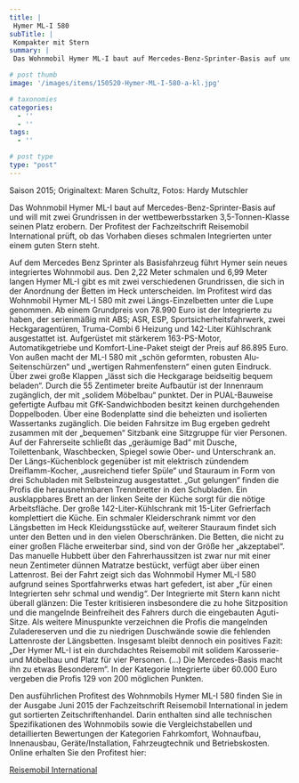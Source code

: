```yaml
---
title: |
 Hymer ML-I 580
subTitle: |
 Kompakter mit Stern
summary: |
 Das Wohnmobil Hymer ML-I baut auf Mercedes-Benz-Sprinter-Basis auf und will mit zwei Grundrissen in der wettbewerbsstarken 3,5-Tonnen-Klasse seinen Platz erobern. Der Profitest der Fachzeitschrift Reisemobil International prüft, ob das Vorhaben dieses schmalen Integrierten unter einem guten Stern steht.

# post thumb
image: '/images/items/150520-Hymer-ML-I-580-a-kl.jpg'

# taxonomies
categories: 
  - ''
  - ''
tags:
  - ''

# post type
type: "post"
---
```


Saison 2015; Originaltext: Maren Schultz, Fotos: Hardy Mutschler  

Das Wohnmobil Hymer ML-I baut auf Mercedes-Benz-Sprinter-Basis auf und will mit zwei Grundrissen in der wettbewerbsstarken 3,5-Tonnen-Klasse seinen Platz erobern. Der Profitest der Fachzeitschrift Reisemobil International prüft, ob das Vorhaben dieses schmalen Integrierten unter einem guten Stern steht.  

Auf dem Mercedes Benz Sprinter als Basisfahrzeug führt Hymer sein neues integriertes Wohnmobil aus. Den 2,22 Meter schmalen und 6,99 Meter langen Hymer ML-I gibt es mit zwei verschiedenen Grundrissen, die sich in der Anordnung der Betten im Heck unterscheiden. Im Profitest wird das Wohnmobil Hymer ML-I 580 mit zwei Längs-Einzelbetten unter die Lupe genommen. Ab einem Grundpreis von 78.990 Euro ist der Integrierte zu haben, der serienmäßig mit ABS; ASR, ESP, Sportsicherheitsfahrwerk, zwei Heckgaragentüren, Truma-Combi 6 Heizung und 142-Liter Kühlschrank ausgestattet ist. Aufgerüstet mit stärkerem 163-PS-Motor, Automatikgetriebe und Komfort-Line-Paket steigt der Preis auf 86.895 Euro. Von außen macht der ML-I 580 mit „schön geformten, robusten Alu-Seitenschürzen“ und „wertigen Rahmenfenstern“ einen guten Eindruck. Über zwei große Klappen „lässt sich die Heckgarage beidseitig bequem beladen“. Durch die 55 Zentimeter breite Aufbautür ist der Innenraum zugänglich, der mit „solidem Möbelbau“ punktet. Der in PUAL-Bauweise gefertigte Aufbau mit GfK-Sandwichboden besitzt keinen durchgehenden Doppelboden. Über eine Bodenplatte sind die beheizten und isolierten Wassertanks zugänglich. Die beiden Fahrsitze im Bug ergeben gedreht zusammen mit der „bequemen“ Sitzbank eine Sitzgruppe für vier Personen. Auf der Fahrerseite schließt das „geräumige Bad“ mit Dusche, Toilettenbank, Waschbecken, Spiegel sowie Ober- und Unterschrank an. Der Längs-Küchenblock gegenüber ist mit elektrisch zündendem Dreiflamm-Kocher, „ausreichend tiefer Spüle“ und Stauraum in Form von drei Schubladen mit Selbsteinzug ausgestattet. „Gut gelungen“ finden die Profis die herausnehmbaren Trennbretter in den Schubladen. Ein ausklappbares Brett an der linken Seite der Küche sorgt für die nötige Arbeitsfläche. Der große 142-Liter-Kühlschrank mit 15-Liter Gefrierfach komplettiert die Küche. Ein schmaler Kleiderschrank nimmt vor den Längsbetten im Heck Kleidungsstücke auf, weiterer Stauraum findet sich unter den Betten und in den vielen Oberschränken. Die Betten, die nicht zu einer großen Fläche erweiterbar sind, sind von der Größe her „akzeptabel“. Das manuelle Hubbett über den Fahrerhaussitzen ist zwar nur mit einer neun Zentimeter dünnen Matratze bestückt, verfügt aber über einen Lattenrost. Bei der Fahrt zeigt sich das Wohnmobil Hymer ML-I 580 aufgrund seines Sportfahrwerks etwas hart gefedert, ist aber „für einen Integrierten sehr schmal und wendig“. Der Integrierte mit Stern kann nicht überall glänzen: Die Tester kritisieren insbesondere die zu hohe Sitzposition und die mangelnde Beinfreiheit des Fahrers durch die eingebauten Aguti-Sitze. Als weitere Minuspunkte verzeichnen die Profis die mangelnden Zuladereserven und die zu niedrigen Duschwände sowie die fehlenden Lattenroste der Längsbetten. Insgesamt bleibt dennoch ein positives Fazit: „Der Hymer ML-I ist ein durchdachtes Reisemobil mit solidem Karosserie- und Möbelbau und Platz für vier Personen. (…) Die Mercedes-Basis macht ihn zu etwas Besonderem“. In der Kategorie Integrierte über 60.000 Euro vergeben die Profis 129 von 200 möglichen Punkten.  

Den ausführlichen Profitest des Wohnmobils Hymer ML-I 580 finden Sie in der Ausgabe Juni 2015 der Fachzeitschrift Reisemobil International in jedem gut sortierten Zeitschriftenhandel. Darin enthalten sind alle technischen Spezifikationen des Wohnmobils sowie die Vergleichstabellen und detaillierten Bewertungen der Kategorien Fahrkomfort, Wohnaufbau, Innenausbau, Geräte/Installation, Fahrzeugtechnik und Betriebskosten. Online erhalten Sie den Profitest hier:  

[Reisemobil International](http://www.reisemobil-international.de)  
